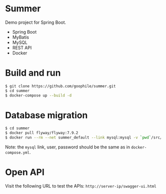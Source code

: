 # Summer

Demo project for Spring Boot.

- Spring Boot
- MyBatis
- MySQL
- REST API
- Docker


# Build and run

```sh
$ git clone https://github.com/goophile/summer.git
$ cd summer
$ docker-compose up --build -d
```


# Database migration

```sh
$ cd summer
$ docker pull flyway/flyway:7.9.2
$ docker run --rm --net summer_default --link mysql:mysql -v `pwd`/src/main/resources/migrations:/flyway/sql flyway/flyway:7.9.2 -user=spring -password=helehele -url=jdbc:mysql://mysql:3306/summer migrate
```

Note: the `mysql` link, user, password should be the same as in `docker-compose.yml`.


# Open API

Visit the following URL to test the APIs: `http://server-ip/swagger-ui.html`

